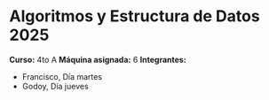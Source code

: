 # Algoritmos y Estructura de Datos 2025
**Curso:** 4to A
**Máquina asignada:** 6
**Integrantes:**
- Francisco, Día martes
- Godoy, Día jueves
